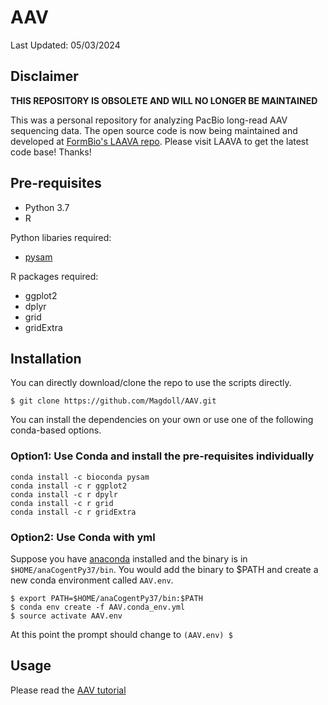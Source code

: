 # AAV

Last Updated: 05/03/2024

## Disclaimer

**THIS REPOSITORY IS OBSOLETE AND WILL NO LONGER BE MAINTAINED**

This was a personal repository for analyzing PacBio long-read AAV sequencing data. The open source code is now being maintained and developed at [FormBio's LAAVA repo](https://github.com/formbio/laava). Please visit LAAVA to get the latest code base! Thanks!



## Pre-requisites

* Python 3.7
* R

Python libaries required:
* [pysam](https://anaconda.org/bioconda/pysam)

R packages required:
* ggplot2
* dplyr
* grid
* gridExtra

## Installation

You can directly download/clone the repo to use the scripts directly. 

```
$ git clone https://github.com/Magdoll/AAV.git
```

You can install the dependencies on your own or use one of the following conda-based options.

### Option1: Use Conda and install the pre-requisites individually

```
conda install -c bioconda pysam
conda install -c r ggplot2
conda install -c r dpylr
conda install -c r grid
conda install -c r gridExtra
```

### Option2: Use Conda with yml

Suppose you have [anaconda](https://docs.anaconda.com/anaconda/install/linux/) installed and the binary is in `$HOME/anaCogentPy37/bin`. You would add the binary to $PATH and create a new conda environment called `AAV.env`.

```
$ export PATH=$HOME/anaCogentPy37/bin:$PATH
$ conda env create -f AAV.conda_env.yml
$ source activate AAV.env
```

At this point the prompt should change to `(AAV.env) $`

## Usage

Please read the [AAV tutorial](https://github.com/Magdoll/AAV/wiki/Tutorial:-Analyzing-AAV-Data)

